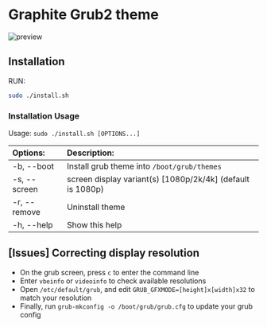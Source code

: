# Graphite Grub2 theme

![preview](preview.svg?raw=true)

## Installation

RUN:

```sh
sudo ./install.sh
```

### Installation Usage

Usage:  `sudo ./install.sh [OPTIONS...]`

|  Options:              | Description: |
|:-----------------------|:-------------|
| -b, --boot             | Install grub theme into `/boot/grub/themes` |
| -s, --screen           | screen display variant(s) [1080p/2k/4k] (default is 1080p) |
| -r, --remove           | Uninstall theme |
| -h, --help             | Show this help |

## [Issues] Correcting display resolution
 - On the grub screen, press `c` to enter the command line
 - Enter `vbeinfo` or `videoinfo` to check available resolutions
 - Open `/etc/default/grub`, and edit `GRUB_GFXMODE=[height]x[width]x32` to match your resolution
 - Finally, run `grub-mkconfig -o /boot/grub/grub.cfg` to update your grub config

